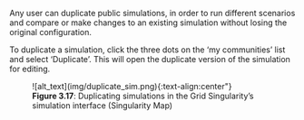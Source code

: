 Any user can duplicate public simulations, in order to run different scenarios and compare or make changes to an existing simulation without losing the original configuration.

To duplicate a simulation, click the three dots on the ‘my communities’ list and select ‘Duplicate’. This will open the duplicate version of the simulation for editing.

<figure markdown>
  ![alt_text](img/duplicate_sim.png){:text-align:center"}
  <figcaption><b>Figure 3.17</b>: Duplicating simulations in the Grid Singularity’s simulation interface (Singularity Map)</figcaption>
</figure>
